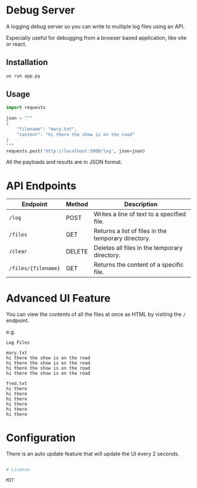 # Debug Server

A logging debug server so you can write to multiple log files using an API.

Especially useful for debugging from a browser based application, like vite or react.

## Installation

```bash
uv run app.py
```

## Usage

```python
import requests

json = """
{
    "filename": "mary.txt",
    "content": "hi there the show is on the road"
}
"""
requests.post('http://localhost:5000/log', json=json)
```

All the payloads and results are in JSON format.

# API Endpoints

| Endpoint          | Method | Description                                   |
|--------------------|--------|-----------------------------------------------|
| `/log`            | POST   | Writes a line of text to a specified file.    |
| `/files`          | GET    | Returns a list of files in the temporary directory. |
| `/clear`          | DELETE | Deletes all files in the temporary directory. |
| `/files/{filename}` | GET    | Returns the content of a specific file.      |


# Advanced UI Feature

You can view the contents of all the files at once as HTML by visiting the `/` endpoint.

e.g.

```
Log Files

mary.txt
hi there the show is on the road
hi there the show is on the road
hi there the show is on the road
hi there the show is on the road

fred.txt
hi there
hi there
hi there
hi there
hi there
hi there
```

# Configuration

There is an auto update feature that will update the UI every 2 seconds.

```bash

# License

MIT

